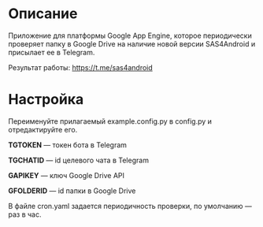 # Описание
Приложение для платформы Google App Engine, которое периодически проверяет папку в Google Drive на наличие новой версии SAS4Android и присылает ее в Telegram.

Результат работы: https://t.me/sas4android

# Настройка
Переименуйте прилагаемый example.config.py в config.py и отредактируйте его.

**TGTOKEN** — токен бота в Telegram

**TGCHATID** — id целевого чата в Telegram

**GAPIKEY** — ключ Google Drive API

**GFOLDERID** — id папки в Google Drive

В файле cron.yaml задается периодичность проверки, по умолчанию — раз в час.